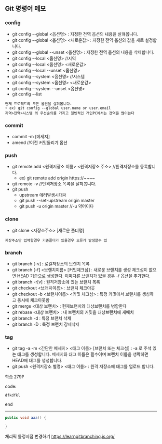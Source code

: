 ## Git 명령어 메모

### config
* git config --global <옵션명> : 지정한 전역 옵션의 내용을 살펴봅니다.
* git config --global <옵션명> <새로운값> : 지정한 전역 옵션의 값을 새로 설정합니다.
* git config --global --unset <옵션명> : 지정한 전역 옵션의 내용을 삭제합니다.
* git config --local <옵션명> //지역
* git config --local <옵션명> <새로운값>
* git config --local --unset <옵션명>
* git config --system <옵션명> //시스템
* git config --system <옵션명> <새로운값>
* git config --system --unset <옵션명>
* git config --list

```aidl
현재 프로젝트의 모든 옵션을 살펴봅니다.
+ ex) git config --global user.name or user.email
지역>전역>시스템 의 우선순의를 가지고 일반적인 개인PC에서는 전역을 많이쓴다
```

### commit 
* commit -m [메세지]
* amend    //이전 커밋돌리기 옵션

### push
* git remote add <원격저장소 이름> <원격저장소 주소>    //원격저장소를 등록합니다.
  + ex) git remote add origin https://~~~~
* git remote -v //언격저장소 목록을 살펴봅니다.
* git push
  + upstream 에러발생시대처
  + git push --set-upstream origin master
  + git push -u origin master //-u 약어이다


### clone
* git clone <저장소주소> [새로운 폴더명]
```aidl
저장주소만 입력할경우 기존폴더가 있울경우 오류가 발생할수 있
```

### branch
* git branch [-v] : 로컬저장소의 브랜치 목록
* git branch [-f] <브랜치이름> [커밋체크섬] : 새로운 브랜치를 생성 체크섬이 없으면 HEAD 기준으로 생성한다. 이미다른 브랜치가 있을 경우 -f 옵션을 추가한다.
* git branch -r[v] : 원격저장소에 있는 브랜치 목록
* git checkout <브래치이름> : 브랜치 체크아웃
* git checkout -b <브랜치이름> <커밋 체크섬> : 특정 커밋에서 브랜치를 생성하고 동시에 체크아웃함
* git merge <대상 브랜치> : 현재브랜치와 대상브랜치를 병합한다
* git rebase <대상 브랜치> : 내 브랜치의 커밋을 대상브랜치에 재배치
* git branch -d : 특정 브랜치 삭제
* git branch -D : 특정 브랜치 강제삭제

### tag
* git tag -a -m <간단한 메세지> <태그 이름> [브랜치 또는 체크섬] : -a 로 주석 있는 태그를 생성합니다. 메세지와 태그 이름은  필수이며 브랜치 이름을 생략하면 HEAD에 태그를 생성합니다.
* git push <원격저장소 별명> <태그 이름> : 원격 저장소에 태그를 업로드 합니다.


학습 279P


code:

    dfkdfkl
end

* * *

``` java
public void aaa() {

}
```



체리픽 틀정지점 변경하기
https://learngitbranching.js.org/

